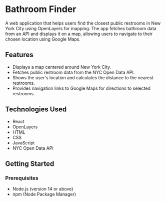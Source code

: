 
# Bathroom Finder

A web application that helps users find the closest public restrooms in New York City using OpenLayers for mapping. The app fetches bathroom data from an API and displays it on a map, allowing users to navigate to their chosen location using Google Maps.

## Features

- Displays a map centered around New York City.
- Fetches public restroom data from the NYC Open Data API.
- Shows the user's location and calculates the distance to the nearest restrooms.
- Provides navigation links to Google Maps for directions to selected restrooms.

## Technologies Used

- React
- OpenLayers
- HTML
- CSS
- JavaScript
- NYC Open Data API

## Getting Started

### Prerequisites

- Node.js (version 14 or above)
- npm (Node Package Manager)


